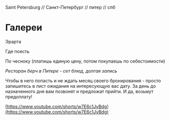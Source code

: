 


Saint Petersburg // Санкт-Петербург // питер // спб


# Галереи
Эрарта


  

Где поесть

По чесноку (платишь единую цену, потом покупаешь по себестоимости)

  

_Ресторан берч в Питере - сет блюд, долгая запись_

Чтобы в него попасть и не ждать месяц своего бронирования - просто запишитесь в лист ожидания на интересующую вас дату. За день до назначенного дня вам позвонят и предложат прийти. И да, возьмут предоплату! 

[https://www.youtube.com/shorts/w7E6c1JyBdg](https://www.youtube.com/shorts/w7E6c1JyBdg)